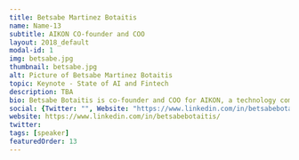 ```yaml
---
title: Betsabe Martinez Botaitis
name: Name-13
subtitle: AIKON CO-founder and COO 
layout: 2018_default
modal-id: 1
img: betsabe.jpg
thumbnail: betsabe.jpg
alt: Picture of Betsabe Martinez Botaitis
topic: Keynote - State of AI and Fintech
description: TBA
bio: Betsabe Botaitis is co-founder and COO for AIKON, a technology company serving the decentralized economy. As a leading international fintech expert and an advocate for economic equality worldwide, Betsabe has held various senior positions at renowned and leading-edge organizations including Kueski, Mexico’s largest fintech startup, Lending Club, largest peer to peer lending marketplace, and Citigroup, at Citi Community Development and Financial Inclusion. Today, Betsabe brings her fintech expertise and lifelong mission together as COO of AIKON to launch new technology with the power to dismantle biases from opportunity and innovation worldwide. Betsabe has served on the advisory board at the Nasdaq Entrepreneurial Center, is a fellow for the British America Project and Hipower.
social: {Twitter: "", Website: "https://www.linkedin.com/in/betsabebotaitis/", Linkedin: "https://www.linkedin.com/in/betsabebotaitis/" }
website: https://www.linkedin.com/in/betsabebotaitis/
twitter: 
tags: [speaker]
featuredOrder: 13
---
```

